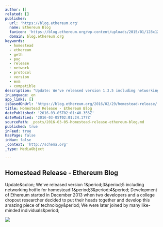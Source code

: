```yaml
---
author: []
related: []
publisher:
  url: 'https://blog.ethereum.org'
  name: Ethereum Blog
  favicon: 'https://blog.ethereum.org/wp-content/uploads/2015/01/128x128-ETHEREUM-FLAVICON.png'
  domain: blog.ethereum.org
keywords:
  - homestead
  - ethereum
  - geth
  - poc
  - release
  - network
  - protocol
  - version
  - evm
  - compatible
description: "Update: We've released version 1.3.5 including networking hotfix for homestead 1.3.4. Development of Ethereum started in December 2013 when two developers and a college dropout researcher decided to put their heads together and develop this amazing piece of technology. We were later joined by many like-minded individuals."
inLanguage: en
app_links: []
isBasedOnUrl: 'https://blog.ethereum.org/2016/02/29/homestead-release/'
title: Homestead Release - Ethereum Blog
datePublished: '2016-03-05T02:01:40.356Z'
dateModified: '2016-03-05T02:01:24.177Z'
sourcePath: _posts/2016-03-05-homestead-release-ethereum-blog.md
published: true
inFeed: true
hasPage: false
inNav: false
_context: 'http://schema.org'
_type: MediaObject

---
```

<article style=""><h1>Homestead Release - Ethereum Blog</h1><p>Update&amp;colon; We've released version 1&amp;period;3&amp;period;5 including networking hotfix for homestead 1&amp;period;3&amp;period;4&amp;period; Development of Ethereum started in December 2013 when two developers and a college dropout researcher decided to put their heads together and develop this amazing piece of technology&amp;period; We were later joined by many like-minded individuals&amp;period;</p><img src="https://blog.ethereum.org/wp-content/uploads/2016/02/CRUGRsgWoAAAgSQ.jpg-large.jpeg" /></article>
